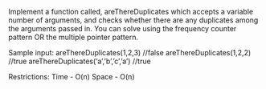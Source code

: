 Implement a function called, areThereDuplicates which accepts a variable number of arguments, and checks whether there are any duplicates among the arguments passed in. You can solve using the frequency counter pattern OR the multiple pointer pattern.

Sample input:
areThereDuplicates(1,2,3) //false
areThereDuplicates(1,2,2) //true
areThereDuplicates(‘a’,’b’,’c’,’a’) //true

Restrictions:
Time - O(n)
Space - O(n)

